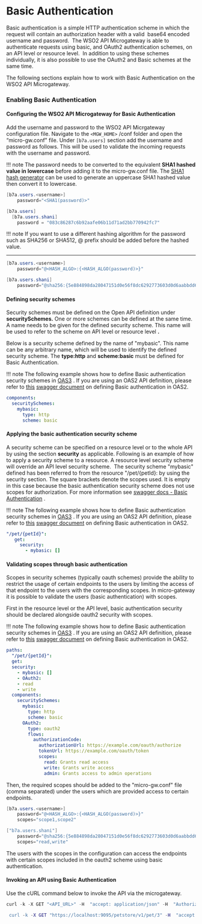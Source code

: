 # Basic Authentication

Basic authentication is a simple HTTP authentication scheme in which the request will contain an authorization header with a valid  base64 encoded username and password.  The WSO2 API Microgateway is able to authenticate requests using basic, and OAuth2 authentication schemes, on an API level or resource level.  In addition to using these schemes individually, it is also possible to use the OAuth2 and Basic schemes at the same time.

The following sections explain how to work with Basic Authentication on the WSO2 API Microgateway.

### Enabling Basic Authentication

#### Configuring the WSO2 API Microgateway for Basic Authentication

Add the username and password to the WSO2 API Micrgateway configuration file. Navigate to the `<MGW_HOME>` /conf folder and open the “micro-gw.conf" file. Under `[b7a.users]` section add the username and password as follows. This will be used to validate the incoming requests with the username and password.

!!! note
    The password needs to be converted to the equivalent **SHA1 hashed value in lowercase** before adding it to the micro-gw.conf file. The [SHA1 hash generator](https://passwordsgenerator.net/sha1-hash-generator/) can be used to generate an uppercase SHA1 hashed value then convert it to lowercase.

``` java tab="Format"
[b7a.users.<username>]
    password="<SHA1(password)>"
```

``` java tab="Example"
[b7a.users]
  [b7a.users.shani]
    password = "083c86287c6b92aafe06b11d71ad2bb770942fc7"
```

!!! note
    If you want to use a different hashing algorithm for the password such as SHA256 or SHA512, @ prefix should be added before the hashed value.

****

``` java tab="Format"
[b7a.users.<username>]
    password="@<HASH_ALGO>:{<HASH_ALGO(password)>}"
```

``` java tab="Example"
[b7a.users.shani]
    password="@sha256:{5e884898da28047151d0e56f8dc6292773603d0d6aabbdd62a11ef721d1542d8}" 
```

#### Defining security schemes

Security schemes must be defined on the Open API definition under **securitySchemes.** One or more schemes can be defined at the same time. A name needs to be given for the defined security scheme. This name will be used to refer to the scheme on API level or resource level **.**

Below is a security scheme defined by the name of "mybasic". This name can be any arbitrary name, which will be used to identify the defined security scheme. The **type:http** and **scheme:basic** must be defined for Basic Authentication.

!!! note
    The following example shows how to define Basic authentication security schemes in [OAS3](https://swagger.io/docs/specification/authentication/basic-authentication/) . If you are using an OAS2 API definition, please refer to [this](https://swagger.io/docs/specification/2-0/authentication/api-keys/) [swagger document](https://swagger.io/docs/specification/2-0/authentication/basic-authentication/) on defining Basic authentication in OAS2.

``` yml
components:
  securitySchemes:
    mybasic:
      type: http
      scheme: basic
```

#### Applying the basic authentication security scheme

A security scheme can be specified on a resource level or to the whole API by using the section **security** as applicable. Following is an example of how to apply a security scheme to a resource. A resource level security scheme will override an API level security scheme.  The security scheme "mybasic" defined has been referred to from the resource "/pet/{petId}: by using the security section. The square brackets denote the scopes used. It is empty in this case because the basic authentication security scheme does not use scopes for authorization. For more information see [swagger docs - Basic Authentication](https://swagger.io/docs/specification/authentication/basic-authentication/) .

!!! note
    The following example shows how to define Basic authentication security schemes in [OAS3](https://swagger.io/docs/specification/authentication/basic-authentication/) . If you are using an OAS2 API definition, please refer to [this](https://swagger.io/docs/specification/2-0/authentication/api-keys/) [swagger document](https://swagger.io/docs/specification/2-0/authentication/basic-authentication/) on defining Basic authentication in OAS2.

``` yml
"/pet/{petId}":
   get:
     security:
       - mybasic: []
```

#### Validating scopes through basic authentication

Scopes in security schemes (typically oauth schemes) provide the ability to restrict the usage of certain endpoints to the users by limiting the access of that endpoint to the users with the corresponding scopes. In micro-gateway it is possible to validate the users (basic authentication) with scopes.

First in the resource level or the API level, basic authentication security should be declared alongside oauth2 security with scopes.

!!! note
    The following example shows how to define Basic authentication security schemes in [OAS3](https://swagger.io/docs/specification/authentication/basic-authentication/) . If you are using an OAS2 API definition, please refer to [this](https://swagger.io/docs/specification/2-0/authentication/api-keys/) [swagger document](https://swagger.io/docs/specification/2-0/authentication/basic-authentication/) on defining Basic authentication in OAS2.

``` yml
paths:
  "/pet/{petId}":
  get:
  security:
    - mybasic: []
    - OAuth2:
    - read
    - write
  components:
    securitySchemes:
      mybasic:
        type: http
        scheme: basic
      OAuth2:
        type: oauth2
        flows:
          authorizationCode:
            authorizationUrl: https://example.com/oauth/authorize
            tokenUrl: https://example.com/oauth/token
            scopes:
              read: Grants read access
              write: Grants write access
              admin: Grants access to admin operations
```

Then, the required scopes should be added to the "micro-gw.conf" file (comma separated) under the users which are provided access to certain endpoints.

``` java tab="Format"
[b7a.users.<username>]
    password="@<HASH_ALGO>:{<HASH_ALGO(password)>}"
    scopes="scope1,scope2"
```

``` java tab="Example"
["b7a.users.shani"]
    password="@sha256:{5e884898da28047151d0e56f8dc6292773603d0d6aabbdd62a11ef721d1542d8}"
    scopes="read,write"
```

 The users with the scopes in the configuration can access the endpoints with certain scopes included in the oauth2 scheme using basic authentication.

#### Invoking an API using Basic Authentication

Use the cURL command below to invoke the API via the microgateway.


``` java tab="Format"
curl -k -X GET "<API_URL>" -H  "accept: application/json" -H  "Authorization: Basic base64(username:password)"
```

``` erl tab="Example"
 curl -k -X GET "https://localhost:9095/petstore/v1/pet/3" -H  "accept: application/json" -H  "Authorization: Basic YWRtaW46YWRtaW4="
```


